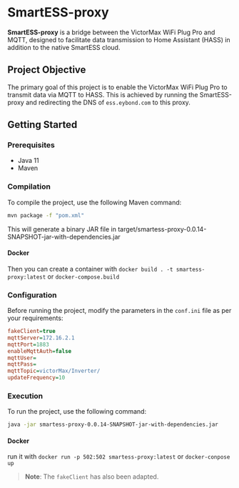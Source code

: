 # SmartESS-proxy

**SmartESS-proxy** is a bridge between the VictorMax WiFi Plug Pro and MQTT, designed to facilitate data transmission to Home Assistant (HASS) in addition to the native SmartESS cloud.

## Project Objective

The primary goal of this project is to enable the VictorMax WiFi Plug Pro to transmit data via MQTT to HASS. This is achieved by running the SmartESS-proxy and redirecting the DNS of `ess.eybond.com` to this proxy.

## Getting Started

### Prerequisites

- Java 11
- Maven

### Compilation

To compile the project, use the following Maven command:

```bash
mvn package -f "pom.xml"
```

This will generate a binary JAR file in target/smartess-proxy-0.0.14-SNAPSHOT-jar-with-dependencies.jar

#### Docker
Then you can create a container with `docker build . -t smartess-proxy:latest` or `docker-compose.build`


### Configuration

Before running the project, modify the parameters in the `conf.ini` file as per your requirements:

```ini
fakeClient=true
mqttServer=172.16.2.1
mqttPort=1883
enableMqttAuth=false
mqttUser=
mqttPass=
mqttTopic=victorMax/Inverter/
updateFrequency=10
```

### Execution

To run the project, use the following command:

```bash
java -jar smartess-proxy-0.0.14-SNAPSHOT-jar-with-dependencies.jar
```

#### Docker
run it with `docker run -p 502:502 smartess-proxy:latest` or `docker-conpose up` 


> **Note**: The `fakeClient` has also been adapted.

